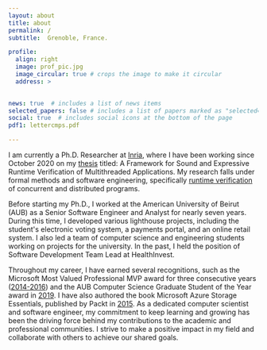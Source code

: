 ```yaml
---
layout: about
title: about
permalink: /
subtitle:  Grenoble, France.

profile:
  align: right
  image: prof_pic.jpg
  image_circular: true # crops the image to make it circular
  address: > 
  

news: true  # includes a list of news items
selected_papers: false # includes a list of papers marked as "selected={true}"
social: true  # includes social icons at the bottom of the page
pdf1: lettercmps.pdf 

---
```

 I am currently a Ph.D. Researcher at [Inria](http://inria.fr), where I have been working since October 2020 on my [thesis](https://www.theses.fr/s246965) titled: A Framework for Sound and Expressive Runtime Verification of Multithreaded Applications. My research falls under formal methods and software engineering, specifically [runtime verification](https://en.wikipedia.org/wiki/Runtime_verification) of concurrent and distributed programs. 

Before starting my Ph.D., I worked at the American University of Beirut (AUB) as a Senior Software Engineer and Analyst for nearly seven years. During this time, I developed various lighthouse projects, including the student's electronic voting system, a payments portal, and an online retail system. I also led a team of computer science and engineering students working on projects for the university. In the past, I held the position of Software Development Team Lead at HealthInvest. 

Throughout my career, I have earned several recognitions, such as the Microsoft Most Valued Professional MVP award for three consecutive years ([2014-2016](http://mvp.microsoft.com/en-us/PublicProfile/5000832)) and the AUB Computer Science Graduate Student of the Year award in  <a href="{{ page.pdf1 | prepend: 'assets/pdf/' | relative_url}}" target="_blank" rel="noopener noreferrer" >2019</a>. I have also authored the book Microsoft Azure Storage Essentials, published by Packt in [2015](https://www.packtpub.com/product/microsoft-azure-storage-essentials/9781784396237). As a dedicated computer scientist and software engineer, my commitment to keep learning and growing has been the driving force behind my contributions to the academic and professional communities. I strive to make a positive impact in my field and collaborate with others to achieve our shared goals.


